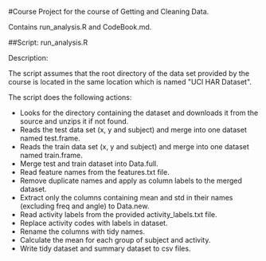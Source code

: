 #Course Project for the course of Getting and Cleaning Data.

Contains run_analysis.R and CodeBook.md.

##Script: run_analysis.R

Description:

The script assumes that the root directory of the data set provided by the course is located in the same location which is named "UCI HAR Dataset".

The script does the following actions:
- Looks for the directory containing the dataset and downloads it from the source and unzips it if not found.
- Reads the test data set (x, y and subject) and merge into one dataset named test.frame.
- Reads the train data set (x, y and subject) and merge into one dataset named train.frame.
- Merge test and train dataset into Data.full.
- Read feature names from the features.txt file.
- Remove duplicate names and apply as column labels to the merged dataset.
- Extract only the columns containing mean and std in their names (excluding freq and angle) to Data.new.
- Read activity labels from the provided activity_labels.txt file.
- Replace activity codes with labels in dataset.
- Rename the columns with tidy names.
- Calculate the mean for each group of subject and activity.
- Write tidy dataset and summary dataset to csv files.
